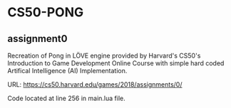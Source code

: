 # CS50-PONG

## assignment0

Recreation of Pong in LÖVE engine provided by Harvard's CS50's Introduction to Game Development Online Course with simple hard coded Artifical Intelligence (AI) Implementation.

URL: https://cs50.harvard.edu/games/2018/assignments/0/

Code located at line 256 in main.lua file.
